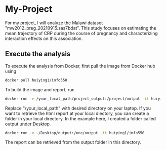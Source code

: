 # My-Project
For my project, I will analyze the Malawi dataset "mw2012_preg_20210915.sas7bdat".
This study focuses on estimating the mean trajectory of CRP during the course of pregnancy and characterizing interaction effects on this association.

## Execute the analysis

To execute the analysis from Docker, first pull the image from Docker hub using

``` bash
docker pull huiying1/info550
```
To build the image and report, run

``` bash
docker run -v /your_local_path/project_output:/project/output -it huiying1/info550
```
Replace "/your_local_path" with desired directory on your laptop. If you want to retrieve the html report at your local diectory, you can create a folder in your local directory. In the example here, I created a folder called output under Desktop. 
``` bash
docker run -v ~/Desktop/output:/one/output -it huiying1/info550
```
The report can be retrieved from the output folder in this directory.



